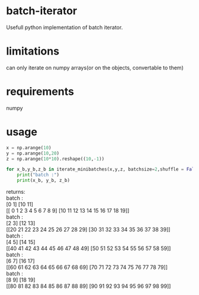 # batch-iterator
Usefull python implementation of batch iterator. 

# limitations
can only iterate on numpy arrays(or on the objects, convertable to them)

# requirements
numpy

# usage
```python
x = np.arange(10)
y = np.arange(10,20)
z = np.arange(10*10).reshape((10,-1))

for x_b,y_b,z_b in iterate_minibatches(x,y,z, batchsize=2,shuffle = False):
    print("batch :")
    print(x_b, y_b, z_b)
```

returns:<br/>
batch :<br/>
[0 1] [10 11]<br/>
[[ 0  1  2  3  4  5  6  7  8  9]
 [10 11 12 13 14 15 16 17 18 19]]<br/>
batch :<br/>
[2 3] [12 13]<br/>
[[20 21 22 23 24 25 26 27 28 29]
 [30 31 32 33 34 35 36 37 38 39]]<br/>
batch :<br/>
[4 5] [14 15]<br/> [[40 41 42 43 44 45 46 47 48 49]
 [50 51 52 53 54 55 56 57 58 59]]<br/>
batch :<br/>
[6 7] [16 17] <br/>
[[60 61 62 63 64 65 66 67 68 69]
 [70 71 72 73 74 75 76 77 78 79]]<br/>
batch :<br/>
[8 9] [18 19]<br/>
[[80 81 82 83 84 85 86 87 88 89]
 [90 91 92 93 94 95 96 97 98 99]]<br/>
